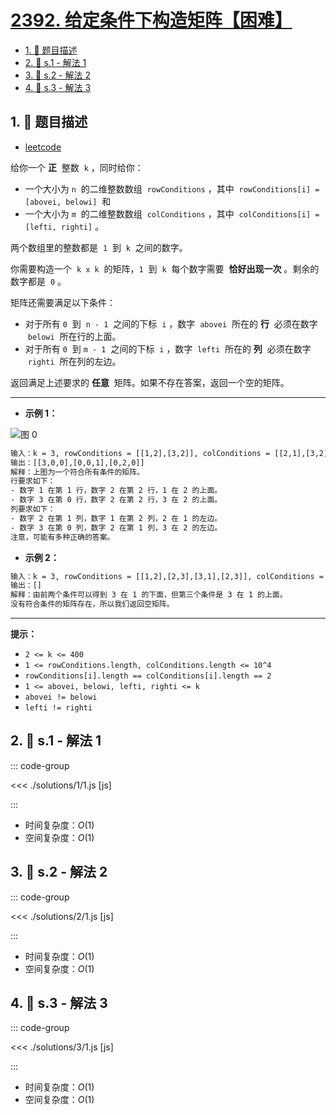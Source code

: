 # [2392. 给定条件下构造矩阵【困难】](https://github.com/tnotesjs/TNotes.leetcode/tree/main/notes/2392.%20%E7%BB%99%E5%AE%9A%E6%9D%A1%E4%BB%B6%E4%B8%8B%E6%9E%84%E9%80%A0%E7%9F%A9%E9%98%B5%E3%80%90%E5%9B%B0%E9%9A%BE%E3%80%91)

<!-- region:toc -->

- [1. 📝 题目描述](#1--题目描述)
- [2. 🎯 s.1 - 解法 1](#2--s1---解法-1)
- [3. 🎯 s.2 - 解法 2](#3--s2---解法-2)
- [4. 🎯 s.3 - 解法 3](#4--s3---解法-3)

<!-- endregion:toc -->

## 1. 📝 题目描述

- [leetcode](https://leetcode.cn/problems/build-a-matrix-with-conditions/)

给你一个 **正**  整数  `k` ，同时给你：

- 一个大小为 `n`  的二维整数数组  `rowConditions` ，其中  `rowConditions[i] = [abovei, belowi]`  和
- 一个大小为 `m`  的二维整数数组  `colConditions` ，其中  `colConditions[i] = [lefti, righti]` 。

两个数组里的整数都是  `1`  到  `k`  之间的数字。

你需要构造一个  `k x k`  的矩阵，`1`  到  `k`  每个数字需要  **恰好出现一次** 。剩余的数字都是  `0` 。

矩阵还需要满足以下条件：

- 对于所有 `0`  到  `n - 1`  之间的下标  `i` ，数字  `abovei`  所在的 **行**  必须在数字  `belowi`  所在行的上面。
- 对于所有 `0`  到 `m - 1`  之间的下标  `i` ，数字  `lefti`  所在的 **列**  必须在数字  `righti`  所在列的左边。

返回满足上述要求的 **任意**  矩阵。如果不存在答案，返回一个空的矩阵。

---

- **示例 1：**

![图 0](https://cdn.jsdelivr.net/gh/tnotesjs/imgs@main/2025-09-27-19-52-54.png)

```txt
输入：k = 3, rowConditions = [[1,2],[3,2]], colConditions = [[2,1],[3,2]]
输出：[[3,0,0],[0,0,1],[0,2,0]]
解释：上图为一个符合所有条件的矩阵。
行要求如下：
- 数字 1 在第 1 行，数字 2 在第 2 行，1 在 2 的上面。
- 数字 3 在第 0 行，数字 2 在第 2 行，3 在 2 的上面。
列要求如下：
- 数字 2 在第 1 列，数字 1 在第 2 列，2 在 1 的左边。
- 数字 3 在第 0 列，数字 2 在第 1 列，3 在 2 的左边。
注意，可能有多种正确的答案。
```

- **示例 2：**

```txt
输入：k = 3, rowConditions = [[1,2],[2,3],[3,1],[2,3]], colConditions = [[2,1]]
输出：[]
解释：由前两个条件可以得到 3 在 1 的下面，但第三个条件是 3 在 1 的上面。
没有符合条件的矩阵存在，所以我们返回空矩阵。
```

---

**提示：**

- `2 <= k <= 400`
- `1 <= rowConditions.length, colConditions.length <= 10^4`
- `rowConditions[i].length == colConditions[i].length == 2`
- `1 <= abovei, belowi, lefti, righti <= k`
- `abovei != belowi`
- `lefti != righti`

## 2. 🎯 s.1 - 解法 1

::: code-group

<<< ./solutions/1/1.js [js]

:::

- 时间复杂度：$O(1)$
- 空间复杂度：$O(1)$

## 3. 🎯 s.2 - 解法 2

::: code-group

<<< ./solutions/2/1.js [js]

:::

- 时间复杂度：$O(1)$
- 空间复杂度：$O(1)$

## 4. 🎯 s.3 - 解法 3

::: code-group

<<< ./solutions/3/1.js [js]

:::

- 时间复杂度：$O(1)$
- 空间复杂度：$O(1)$
